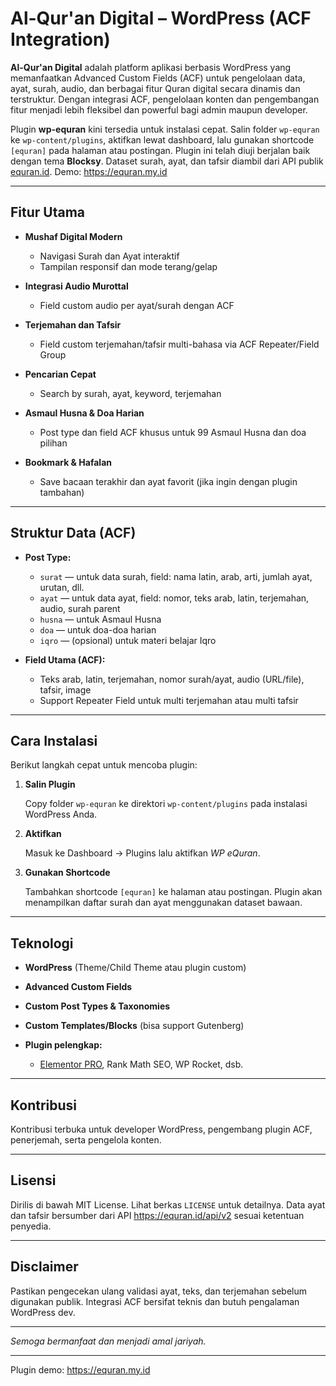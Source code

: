 # Al-Qur'an Digital – WordPress (ACF Integration)

**Al-Qur'an Digital** adalah platform aplikasi berbasis WordPress yang memanfaatkan Advanced Custom Fields (ACF) untuk pengelolaan data, ayat, surah, audio, dan berbagai fitur Quran digital secara dinamis dan terstruktur. Dengan integrasi ACF, pengelolaan konten dan pengembangan fitur menjadi lebih fleksibel dan powerful bagi admin maupun developer.

Plugin **wp-equran** kini tersedia untuk instalasi cepat. Salin folder `wp-equran` ke `wp-content/plugins`, aktifkan lewat dashboard, lalu gunakan shortcode `[equran]` pada halaman atau postingan.
Plugin ini telah diuji berjalan baik dengan tema **Blocksy**.
Dataset surah, ayat, dan tafsir diambil dari API publik [equran.id](https://equran.id/api/v2).
Demo: https://equran.my.id


---

## Fitur Utama

* **Mushaf Digital Modern**

  * Navigasi Surah dan Ayat interaktif
  * Tampilan responsif dan mode terang/gelap
* **Integrasi Audio Murottal**

  * Field custom audio per ayat/surah dengan ACF
* **Terjemahan dan Tafsir**

  * Field custom terjemahan/tafsir multi-bahasa via ACF Repeater/Field Group
* **Pencarian Cepat**

  * Search by surah, ayat, keyword, terjemahan
* **Asmaul Husna & Doa Harian**

  * Post type dan field ACF khusus untuk 99 Asmaul Husna dan doa pilihan
* **Bookmark & Hafalan**

  * Save bacaan terakhir dan ayat favorit (jika ingin dengan plugin tambahan)

---

## Struktur Data (ACF)

* **Post Type:**

  * `surat` — untuk data surah, field: nama latin, arab, arti, jumlah ayat, urutan, dll.
  * `ayat` — untuk data ayat, field: nomor, teks arab, latin, terjemahan, audio, surah parent
  * `husna` — untuk Asmaul Husna
  * `doa` — untuk doa-doa harian
  * `iqro` — (opsional) untuk materi belajar Iqro

* **Field Utama (ACF):**

  * Teks arab, latin, terjemahan, nomor surah/ayat, audio (URL/file), tafsir, image
  * Support Repeater Field untuk multi terjemahan atau multi tafsir

---

## Cara Instalasi

Berikut langkah cepat untuk mencoba plugin:

1. **Salin Plugin**
   
   Copy folder `wp-equran` ke direktori `wp-content/plugins` pada instalasi WordPress Anda.

2. **Aktifkan**

   Masuk ke Dashboard → Plugins lalu aktifkan *WP eQuran*.

3. **Gunakan Shortcode**

   Tambahkan shortcode `[equran]` ke halaman atau postingan. Plugin akan menampilkan daftar surah dan ayat menggunakan dataset bawaan.

---

## Teknologi

* **WordPress** (Theme/Child Theme atau plugin custom)
* **Advanced Custom Fields**
* **Custom Post Types & Taxonomies**
* **Custom Templates/Blocks** (bisa support Gutenberg)
* **Plugin pelengkap:**

  * [Elementor PRO](https://be.elementor.com/visit/?bta=12143&brand=elementor), Rank Math SEO, WP Rocket, dsb.

---

## Kontribusi

Kontribusi terbuka untuk developer WordPress, pengembang plugin ACF, penerjemah, serta pengelola konten.

---

## Lisensi

Dirilis di bawah MIT License. Lihat berkas `LICENSE` untuk detailnya. Data ayat dan tafsir bersumber dari API https://equran.id/api/v2 sesuai ketentuan penyedia.

---

## Disclaimer

Pastikan pengecekan ulang validasi ayat, teks, dan terjemahan sebelum digunakan publik. Integrasi ACF bersifat teknis dan butuh pengalaman WordPress dev.

---

*Semoga bermanfaat dan menjadi amal jariyah.*

---
Plugin demo: https://equran.my.id

